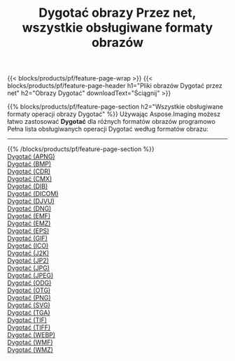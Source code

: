 ﻿---
title: Dygotać obrazy Przez net, wszystkie obsługiwane formaty obrazów 
weight: 3920
url: /pl/net/dither 
lang: pl
langdirlevel: 2
locales: zh-hans,ja,it,ru,de,es,fr,nl,id,lt,pl,pt,vi,tr,ko,zh-hant,ar,hi,th,sv,cs,uk,he
description: Używając Aspose.Imaging możesz łatwo Dygotać obrazy Via net
---

{{< blocks/products/pf/feature-page-wrap >}}
{{< blocks/products/pf/feature-page-header h1="Pliki obrazów Dygotać przez net" h2="Obrazy Dygotać" downloadText="Ściągnij" >}}


{{% blocks/products/pf/feature-page-section  h2="Wszystkie obsługiwane formaty operacji obrazy Dygotać" %}}
Używając Aspose.Imaging możesz łatwo zastosować **Dygotać** dla różnych formatów obrazów programowo
<br/>
Pełna lista obsługiwanych operacji Dygotać według formatów obrazu:
<hr/>
{{% /blocks/products/pf/feature-page-section %}}
<div class="container-fluid productfamilypage bg-gray">
    <div class="convertypes bg-gray agp-content section">
        <div class="container">
		<div class="row other-converters">
		    <div class='col-md-2 other-converter remove-lp remove-rp'><a href="/imaging/pl/net/dither/apng" >Dygotać (APNG)</a></div><div class='col-md-2 other-converter remove-lp remove-rp'><a href="/imaging/pl/net/dither/bmp" >Dygotać (BMP)</a></div><div class='col-md-2 other-converter remove-lp remove-rp'><a href="/imaging/pl/net/dither/cdr" >Dygotać (CDR)</a></div><div class='col-md-2 other-converter remove-lp remove-rp'><a href="/imaging/pl/net/dither/cmx" >Dygotać (CMX)</a></div><div class='col-md-2 other-converter remove-lp remove-rp'><a href="/imaging/pl/net/dither/dib" >Dygotać (DIB)</a></div><div class='col-md-2 other-converter remove-lp remove-rp'><a href="/imaging/pl/net/dither/dicom" >Dygotać (DICOM)</a></div><div class='col-md-2 other-converter remove-lp remove-rp'><a href="/imaging/pl/net/dither/djvu" >Dygotać (DJVU)</a></div><div class='col-md-2 other-converter remove-lp remove-rp'><a href="/imaging/pl/net/dither/dng" >Dygotać (DNG)</a></div><div class='col-md-2 other-converter remove-lp remove-rp'><a href="/imaging/pl/net/dither/emf" >Dygotać (EMF)</a></div><div class='col-md-2 other-converter remove-lp remove-rp'><a href="/imaging/pl/net/dither/emz" >Dygotać (EMZ)</a></div><div class='col-md-2 other-converter remove-lp remove-rp'><a href="/imaging/pl/net/dither/eps" >Dygotać (EPS)</a></div><div class='col-md-2 other-converter remove-lp remove-rp'><a href="/imaging/pl/net/dither/gif" >Dygotać (GIF)</a></div><div class='col-md-2 other-converter remove-lp remove-rp'><a href="/imaging/pl/net/dither/ico" >Dygotać (ICO)</a></div><div class='col-md-2 other-converter remove-lp remove-rp'><a href="/imaging/pl/net/dither/j2k" >Dygotać (J2K)</a></div><div class='col-md-2 other-converter remove-lp remove-rp'><a href="/imaging/pl/net/dither/jp2" >Dygotać (JP2)</a></div><div class='col-md-2 other-converter remove-lp remove-rp'><a href="/imaging/pl/net/dither/jpg" >Dygotać (JPG)</a></div><div class='col-md-2 other-converter remove-lp remove-rp'><a href="/imaging/pl/net/dither/jpeg" >Dygotać (JPEG)</a></div><div class='col-md-2 other-converter remove-lp remove-rp'><a href="/imaging/pl/net/dither/odg" >Dygotać (ODG)</a></div><div class='col-md-2 other-converter remove-lp remove-rp'><a href="/imaging/pl/net/dither/otg" >Dygotać (OTG)</a></div><div class='col-md-2 other-converter remove-lp remove-rp'><a href="/imaging/pl/net/dither/png" >Dygotać (PNG)</a></div><div class='col-md-2 other-converter remove-lp remove-rp'><a href="/imaging/pl/net/dither/svg" >Dygotać (SVG)</a></div><div class='col-md-2 other-converter remove-lp remove-rp'><a href="/imaging/pl/net/dither/tga" >Dygotać (TGA)</a></div><div class='col-md-2 other-converter remove-lp remove-rp'><a href="/imaging/pl/net/dither/tif" >Dygotać (TIF)</a></div><div class='col-md-2 other-converter remove-lp remove-rp'><a href="/imaging/pl/net/dither/tiff" >Dygotać (TIFF)</a></div><div class='col-md-2 other-converter remove-lp remove-rp'><a href="/imaging/pl/net/dither/webp" >Dygotać (WEBP)</a></div><div class='col-md-2 other-converter remove-lp remove-rp'><a href="/imaging/pl/net/dither/wmf" >Dygotać (WMF)</a></div><div class='col-md-2 other-converter remove-lp remove-rp'><a href="/imaging/pl/net/dither/wmz" >Dygotać (WMZ)</a></div>
                </div>
        </div>
    </div>
</div>
<br/>


